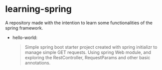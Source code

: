 # learning-spring
A repository made with the intention to learn some functionalities of the spring framework.

* hello-world:
    > Simple spring boot starter project created with spring initializr to manage simple GET requests.
    > Using spring Web module, and exploring the RestController, RequestParams and other basic annotations.

